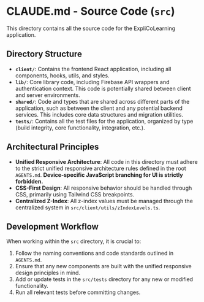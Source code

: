 # CLAUDE.md - Source Code (`src`)

This directory contains all the source code for the ExpliCoLearning application.

## Directory Structure
- **`client/`**: Contains the frontend React application, including all components, hooks, utils, and styles.
- **`lib/`**: Core library code, including Firebase API wrappers and authentication context. This code is potentially shared between client and server environments.
- **`shared/`**: Code and types that are shared across different parts of the application, such as between the client and any potential backend services. This includes core data structures and migration utilities.
- **`tests/`**: Contains all the test files for the application, organized by type (build integrity, core functionality, integration, etc.).

## Architectural Principles
- **Unified Responsive Architecture**: All code in this directory must adhere to the strict unified responsive architecture rules defined in the root `AGENTS.md`. **Device-specific JavaScript branching for UI is strictly forbidden.**
- **CSS-First Design**: All responsive behavior should be handled through CSS, primarily using Tailwind CSS breakpoints.
- **Centralized Z-Index**: All z-index values must be managed through the centralized system in `src/client/utils/zIndexLevels.ts`.

## Development Workflow
When working within the `src` directory, it is crucial to:
1.  Follow the naming conventions and code standards outlined in `AGENTS.md`.
2.  Ensure that any new components are built with the unified responsive design principles in mind.
3.  Add or update tests in the `src/tests` directory for any new or modified functionality.
4.  Run all relevant tests before committing changes.
